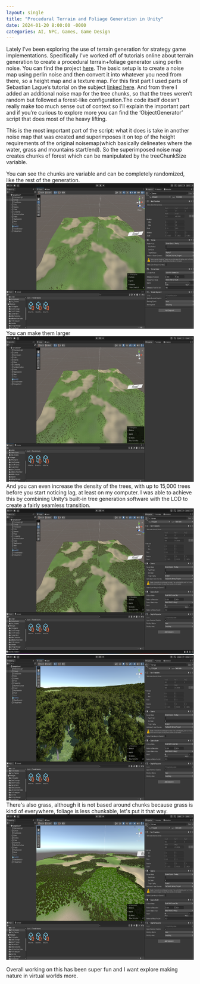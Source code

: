 ```yaml
---
layout: single
title: "Procedural Terrain and Foliage Generation in Unity"
date: 2024-01-20 8:00:00 -0000
categories: AI, NPC, Games, Game Design 
---
```

Lately I’ve been exploring the use of terrain generation for strategy game implementations. Specifically I’ve worked off of tutorials online about terrain generation to create a procedural terrain+foliage generator using perlin noise. You can find the project [here][here]. The basic setup is to create a noise map using perlin noise and then convert it into whatever you need from there, so a height map and a texture map. For this first part I used parts of Sebastian Lague’s tutorial on the subject [linked here][linked here]. And from there I added an additional noise map for the tree chunks, so that the trees weren’t random but followed a forest-like configuration.The code itself doesn’t really make too much sense out of context so I’ll explain the important part and if you’re curious to explore more you can find the ‘ObjectGenerator’ script that does most of the heavy lifting.

This is the most important part of the script: what it does is take in another noise map that was created and superimposes it on top of the height requirements of the original noisemap(which basically delineates where the water, grass and mountains start/end). So the superimposed noise map creates chunks of forest which can be manipulated by the treeChunkSize variable.

You can see the chunks are variable and can be completely randomized, like the rest of the generation.
<img src="/assets/Terrain1.png" height="390" width="956"> 
You can make them larger
<img src="/assets/Terrain2.png" height="390" width="956"> 
And you can even increase the density of the trees, with up to 15,000 trees before you start noticing lag, at least on my computer. I was able to achieve this by combining Unity’s built-in tree generation software with the LOD to create a fairly seamless transition. 
<img src="/assets/Terrain3.png" height="390" width="956"> 
<img src="/assets/Terrain4.png" height="390" width="956"> 
There's also grass, although it is not based around chunks because grass is kind of everywhere, foliage is less chunkable, let's put it that way.
<img src="/assets/Terrain5.png" height="390" width="956"> 

Overall working on this has been super fun and I want explore making nature in virtual worlds more.


[here]: https://github.com/Elijahtab/Real-Time-Strategy-Demo
[linked here]: https://www.youtube.com/watch?v=wbpMiKiSKm8&list=PLFt_AvWsXl0eBW2EiBtl_sxmDtSgZBxB3


